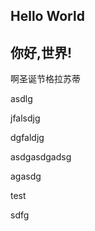 ## Hello World

## 你好,世界!

啊圣诞节格拉苏蒂

asdlg 

jfalsdjg



dgfaldjg





asdgasdgadsg



agasdg



test

sdfg
